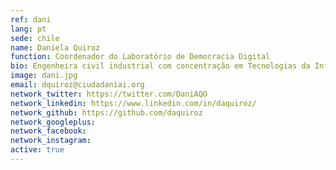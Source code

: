 ```yaml
---
ref: dani
lang: pt
sede: chile
name: Daniela Quiroz
function: Coordenador do Laboratório de Democracia Digital
bio: Engenheira civil industrial com concentração em Tecnologias da Informação pela U. Católica de Chile. Desenvolvedora de tecnologia cívica, feminista, vegana e montanhista.
image: dani.jpg
email: dquiroz@ciudadaniai.org
network_twitter: https://twitter.com/DaniAQO
network_linkedin: https://www.linkedin.com/in/daquiroz/
network_github: https://github.com/daquiroz
network_googleplus:
network_facebook:
network_instagram:
active: true
---
```

